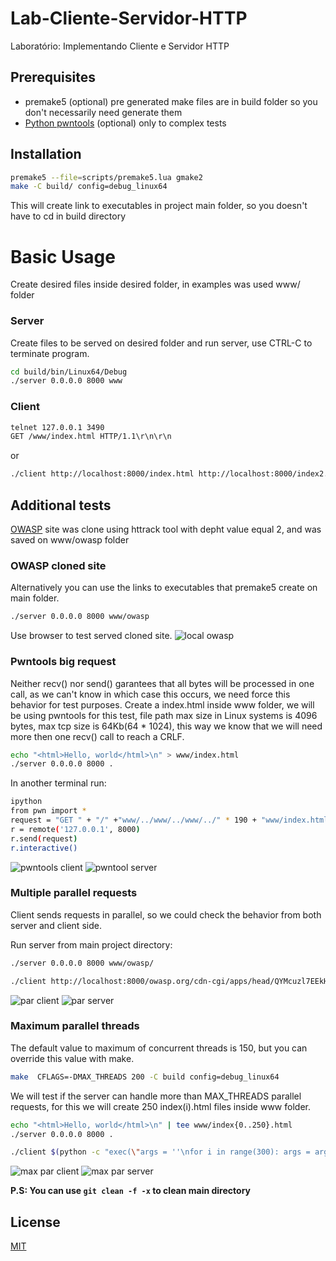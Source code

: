 # Lab-Cliente-Servidor-HTTP
Laboratório: Implementando Cliente e Servidor HTTP

## Prerequisites
- premake5 (optional) pre generated make files are in build folder so you don't necessarily need generate them
- [Python pwntools](https://github.com/Gallopsled/pwntools) (optional) only to complex tests

## Installation


```bash
premake5 --file=scripts/premake5.lua gmake2
make -C build/ config=debug_linux64 
```

This will create link to executables in project main folder, so you doesn't have to cd
in build directory

# Basic Usage

Create desired files inside desired folder, in examples was used www/ folder

### Server

Create files to be served on desired folder and run server, use CTRL-C to terminate program.

```bash
cd build/bin/Linux64/Debug
./server 0.0.0.0 8000 www
```

### Client

```bash
telnet 127.0.0.1 3490
GET /www/index.html HTTP/1.1\r\n\r\n
```
or

```bash
./client http://localhost:8000/index.html http://localhost:8000/index2.html
```


## Additional tests
[OWASP](www.owasp.org) site was clone using httrack tool with depht value equal 2, and was saved on www/owasp folder

### OWASP cloned site

Alternatively you can use the links to executables that premake5 create on main folder.

```bash
./server 0.0.0.0 8000 www/owasp
```

Use browser to test served cloned site.
![local owasp](misc/owasp.png)

### Pwntools big request
Neither recv() nor send() garantees that all bytes will be processed in one call, as we can't know in which
case this occurs, we need force this behavior for test purposes.
Create a index.html inside www folder, we will be using pwntools for this test, 
file path max size in Linux systems is 4096 bytes, max tcp size is 64Kb(64 * 1024), this way we know that 
we will need more then one recv() call to reach a CRLF.

```bash
echo "<html>Hello, world</html>\n" > www/index.html
./server 0.0.0.0 8000 .
```
In another terminal run:

```bash
ipython
from pwn import *
request = "GET " + "/" +"www/../www/../www/../" * 190 + "www/index.html" + ' HTTP/1.1\r\n' + "B" * 2 * 64 * 1024  + '\r\n\r\n'
r = remote('127.0.0.1', 8000)
r.send(request)
r.interactive()
```
![pwntools client](misc/pwnclient.png)
![pwntool server](misc/pwnserver.png)

### Multiple parallel requests
Client sends requests in parallel, so we could check the behavior from both server and client side.

Run server from main project directory:
```bash
./server 0.0.0.0 8000 www/owasp/
````

```bash
./client http://localhost:8000/owasp.org/cdn-cgi/apps/head/QYMcuzl7EEkHj4wXQRswO8EpDEg.js http://localhost:8000/owasp.org/assets/images/content/featured_project.jpg http://localhost:8000/owasp.org/assets/images/content/bay-area2.jpg http://localhost:8000/owasp.org/www--site-theme/assets/css/styles.css http://localhost:8000/owasp.org/index.html http://localhost:8000/
```

![par client](misc/parclient.png)
![par server](misc/parserver.png)

### Maximum parallel threads
The default value to maximum of concurrent threads is 150, but you can override this value with make.

```bash
make  CFLAGS=-DMAX_THREADS 200 -C build config=debug_linux64
```

We will test if the server can handle more than MAX_THREADS parallel requests, for this we will create 
250 index(i).html files inside www folder.

```bash
echo "<html>Hello, world</html>\n" | tee www/index{0..250}.html
./server 0.0.0.0 8000 .
```

```bash
./client $(python -c "exec(\"args = ''\nfor i in range(300): args = args + 'http://localhost:8000/www/index' + str(i) + '.html '\nprint(args)\")")
```

![max par client](misc/maxparclient.png)
![max par server](misc/maxparserver.png)

**P.S: You can use `git clean -f -x` to clean main directory**

## License
[MIT](https://choosealicense.com/licenses/mit/)
